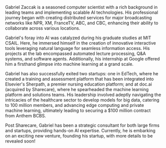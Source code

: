 
Gabriel Zaccak is a seasoned computer scientist with a rich background in leading teams and implementing scalable AI technologies. His professional journey began with creating distributed services for major broadcasting networks like NPR, XM, FranceTV, ABC, and CBC, enhancing their ability to collaborate across various locations.

Gabriel's foray into AI was catalyzed during his graduate studies at MIT CSAIL. Here, he immersed himself in the creation of innovative interactive tools leveraging natural language for seamless information access. His projects at the lab encompassed automated lecture processing, Q&A systems, and software agents. Additionally, his internship at Google offered him a firsthand glimpse into machine learning at a grand scale.

Gabriel has also successfully exited two startups: one in EdTech, where he created a training and assessment platform that has been integrated into Elsevier's Sherpath, a premier nursing education platform; and at doc.ai (acquired by Sharecare), where he spearheaded the machine learning platform and solutions teams. His leadership involved adeptly navigating the intricacies of the healthcare sector to develop models for big data, catering to 100 million members, and advancing edge computing and private machine learning, ultimately leading to securing a $100 million contract from Anthem BCBS.

Post Sharecare, Gabriel has been a strategic consultant for both large firms and startups, providing hands-on AI expertise. Currently, he is embarking on an exciting new venture, founding his startup, with more details to be revealed soon!



<!-- Hi, I'm Gabriel, a computer scientist with research and industry experience leading multiple teams and deploying scalable AI solutions. I started my career developing distributed services for broadcasting networks like NPR, XM, FranceTV, ABC and CBC.

My journey in AI began as a graduate student at MIT CSAIL, where I was deeply involved in developing intelligent interactive tools that enable people to access information through natural language. The lab became my playground where I worked on automated lecture processing, Q&A systems, and software agents. I also interned at Google and this is where I experienced ML at scale.

Over the past eight years in startups, I transitioned from individual contributor to leadership positions, including two successful exits and an IPO experience. Most recently, I served as SVP of AI, leading a center of excellence that developed internal ML platforms and AI solutions for internal and external customers in the complex healthcare industry.

Gabriel has successfully exited two startups: one in EdTech, where he created a training and assessment platform that has been integrated into Elsevier's Sherpath, a premier nursing education platform; and at doc.ai, where he spearheaded the machine learning platform and solutions teams. His leadership involved adeptly navigating the intricacies of the healthcare sector to develop models for big data, catering to 100 million members, and advancing edge computing and private machine learning, ultimately leading to securing a $100 million contract from Anthem.

Before that, I led engineering at Authess, an edtech startup acquired by Elsevier. We used deep learning to automate grading for open-ended assessments, improving efficiency, accuracy, and enabling personalized interventions.

Since leaving Sharecare, I've been consulting on strategy and hands-on AI projects.

I'm now taking the plunge and building my own startup from scratch - more details coming soon!
 -->




<!-- Hi, My name is Gabriel and I am computer scientist with research and industry experience leading mutliple teams and deploying  scalable AI solutions.

I started my career in the broadcasting industry distributed services (before cloud days) for TV and Radio stations networks across the world (NPR, XM, FranceTV, ABC)

My journey in AI started as a grad student at MIT CSAIL, where I was deeply involved in the development of intelligent interactive tools that help people access information on the web through natural language. I worked on automated lecture processing, Q&A systems and Agents for the Web to perform tasks.

Over the past eight years, I've been working in the startup world, transitioning from individual contributor roles to leadership positions. My journey includes two successful exits and an experience with going public. I recently held the position of SVP of AI, where my department served as the center of excellence throughout the company. My team was also responsible for developing our internal ML platform, where we develop and serve our solutions at scale for both internal and external customers, all while navigating the nuanced challenges presented by the heavily-regulated healthcare sector.

Before Sharecare, I led engineering at an Authess, Ed tech startup (acquired by elsevier).
I developed and deployed an open-ended assessment platform. We used deep learning algorithms to automate the grading process, significantly improving efficiency and accuracy and helping educators to assess and intervene in personalized manner.

I was lucky to also intern at Google twice during grad school, and get inspired and absorb what does it mean to be a true AI company.

Since my departure from Sharecare, I'v been involved in multiple consulting opportunities involving strategy and being hands on.

Currently, I'm taking the plunge and starting my own startup from the ground up. More to come soon. -->





<!-- My passion for AI agents dates back to my days at MIT. -->

<!-- Write your biography here. Tell the world about yourself. Link to your favorite [subreddit](http://reddit.com). You can put a picture in, too. The code is already in, just name your picture `prof_pic.jpg` and put it in the `img/` folder.

Put your address / P.O. box / other info right below your picture. You can also disable any these elements by editing `profile` property of the YAML header of your `_pages/about.md`. Edit `_bibliography/papers.bib` and Jekyll will render your [publications page](/al-folio/publications/) automatically.

Link to your social media connections, too. This theme is set up to use [Font Awesome icons](https://fontawesome.com/) and [Academicons](https://jpswalsh.github.io/academicons/), like the ones below. Add your Facebook, Twitter, LinkedIn, Google Scholar, or just disable all of them. -->
